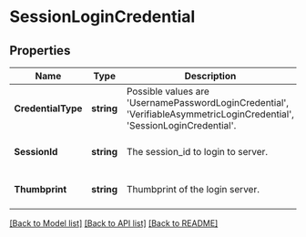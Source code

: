 # SessionLoginCredential

## Properties
Name | Type | Description | Notes
------------ | ------------- | ------------- | -------------
**CredentialType** | **string** | Possible values are &#x27;UsernamePasswordLoginCredential&#x27;, &#x27;VerifiableAsymmetricLoginCredential&#x27;, &#x27;SessionLoginCredential&#x27;. | [default to null]
**SessionId** | **string** | The session_id to login to server. | [optional] [default to null]
**Thumbprint** | **string** | Thumbprint of the login server. | [optional] [default to null]

[[Back to Model list]](../README.md#documentation-for-models) [[Back to API list]](../README.md#documentation-for-api-endpoints) [[Back to README]](../README.md)

